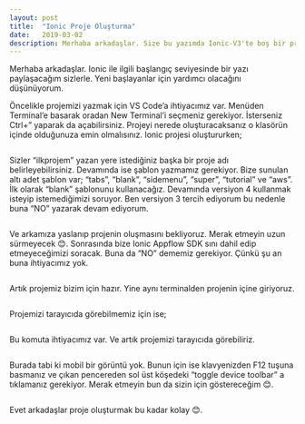 ```yaml
---
layout: post
title:  "Ionic Proje Oluşturma"
date:   2019-03-02
description: Merhaba arkadaşlar. Size bu yazımda Ionic-V3'te boş bir proje oluşturmaktan bahsedeceğim.
---
```


<p class="intro"><span class="dropcap">M</span>erhaba arkadaşlar. Ionic ile ilgili başlangıç seviyesinde bir yazı paylaşacağım sizlerle. Yeni başlayanlar için yardımcı olacağını düşünüyorum. </p>

Öncelikle projemizi yazmak için VS Code’a ihtiyacımız var. Menüden Terminal’e basarak oradan New Terminal’i seçmeniz gerekiyor. İsterseniz Ctrl+” yaparak da açabilirsiniz. Projeyi nerede oluşturacaksanız o klasörün içinde olduğunuza emin olmalısınız.
Ionic projesi oluştururken;

<img src="{{ '/assets/img/start1.png'}}" alt="">

Sizler “ilkprojem” yazan yere istediğiniz başka bir proje adı belirleyebilirsiniz. Devamında ise şablon yazmamız gerekiyor. Bize sunulan altı adet şablon var; “tabs”, “blank”, “sidemenu”, “super”, “tutorial” ve “aws”. İlk olarak “blank” şablonunu kullanacağız. Devamında versiyon 4 kullanmak isteyip istemediğimizi soruyor. Ben versiyon 3 tercih ediyorum bu nedenle buna “NO” yazarak devam ediyorum.

<img src="{{ '/assets/img/versiyon1.png'}}" alt="">

Ve arkamıza yaslanıp projenin oluşmasını bekliyoruz. Merak etmeyin uzun sürmeyecek 😊. Sonrasında bize Ionic Appflow SDK sını dahil edip etmeyeceğimizi soracak. Buna da “NO” dememiz gerekiyor. Çünkü şu an buna ihtiyacımız yok.

<img src="{{ '/assets/img/appflowsdk1.png'}}" alt="">

Artık projemiz bizim için hazır. Yine aynı terminalden projenin içine giriyoruz.

<img src="{{ '/assets/img/prj1.png'}}" alt="">

Projemizi tarayıcıda görebilmemiz için ise;

<img src="{{ '/assets/img/serve1.png'}}" alt="">

Bu komuta ihtiyacımız var. Ve artık projemizi tarayıcıda görebiliriz.

<img src="{{ '/assets/img/tarayıcı1.png'}}" alt="">

Burada tabi ki mobil bir görüntü yok. Bunun için ise klavyenizden F12 tuşuna basmanız ve çıkan pencereden sol üst köşedeki “toggle device toolbar” a tıklamanız gerekiyor. Merak etmeyin bun da sizin için göstereceğim 😊.

<img src="{{ '/assets/img/tarayıcı2.png'}}" alt="">

Evet arkadaşlar proje oluşturmak bu kadar kolay 😊.


